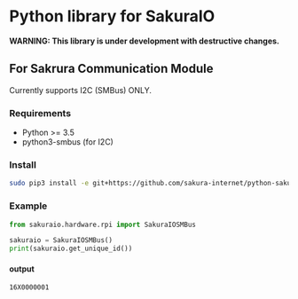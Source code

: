 # Python library for SakuraIO

**WARNING: This library is under development with destructive changes.**

## For Sakrura Communication Module

Currently supports I2C (SMBus) ONLY.


### Requirements

* Python >= 3.5
* python3-smbus (for I2C)


### Install

```bash
sudo pip3 install -e git+https://github.com/sakura-internet/python-sakuraio.git#egg=python-sakuraio
```

### Example

```python
from sakuraio.hardware.rpi import SakuraIOSMBus

sakuraio = SakuraIOSMBus()
print(sakuraio.get_unique_id())
```

#### output

```
16X0000001
```

